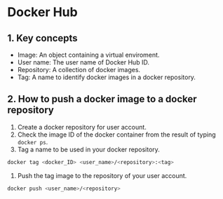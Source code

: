# Docker Hub

## 1. Key concepts

- Image: An object containing a virtual enviroment.
- User name: The user name of Docker Hub ID.
- Repository: A collection of docker images.
- Tag: A name to identify docker images in a docker repository.

## 2. How to push a docker image to a docker repository

1. Create a docker repository for user account.
1. Check the image ID of the docker container from the result of typing `docker ps`.
1. Tag a name to be used in your docker repository.
```bash
docker tag <docker_ID> <user_name>/<repository>:<tag>
```
1. Push the tag image to the repository of your user account.
```bash
docker push <user_name>/<repository>
```
